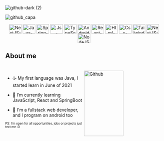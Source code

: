 

<link rel="stylesheet" href="https://cdn.jsdelivr.net/gh/devicons/devicon@v2.15.1/devicon.min.css">

![github-dark (2)](https://user-images.githubusercontent.com/94193637/210783938-7b6b11a7-72c4-4c30-ad08-0ba25bc462db.png#gh-dark-mode-only)

![github_capa](https://user-images.githubusercontent.com/94193637/162604517-c3ca3943-282e-46bb-a3aa-fec6f0cfe2db.png#gh-light-mode-only)

<div align="center">
<img align="center" alt="NextJS-logo" height="30" width="40" src="https://cdn.jsdelivr.net/gh/devicons/devicon/icons/nextjs/nextjs-original.svg" title=NextJS /> 
<img align="center" alt="Java-Logo" height="30" width="40" src="https://cdn.jsdelivr.net/gh/devicons/devicon/icons/java/java-plain-wordmark.svg" title=Java /> 
<img align="center" alt="Spring-Logo" height="30" width="40" src="https://cdn.jsdelivr.net/gh/devicons/devicon/icons/spring/spring-original-wordmark.svg" title=Spring-Boot />
<img align="center" alt="Js-Logo" height="30" width="40" src="https://cdn.jsdelivr.net/gh/devicons/devicon/icons/javascript/javascript-original.svg" title=JavaScript />
<img align="center" alt="TypeScript-logo" height="30" width="40" src="https://cdn.jsdelivr.net/gh/devicons/devicon/icons/typescript/typescript-plain.svg" title=TypeScript />
<img align="center" alt="Android-logo" height="30" width="40" src="https://cdn.jsdelivr.net/gh/devicons/devicon/icons/android/android-plain.svg" title=Android />

<img align="center" alt="React-logo" height="30" width="40" src="https://cdn.jsdelivr.net/gh/devicons/devicon/icons/react/react-original-wordmark.svg" title=React />
<img align="center" alt="Html-logo" height="30" width="40" src="https://cdn.jsdelivr.net/gh/devicons/devicon/icons/html5/html5-plain-wordmark.svg" title=HTML /> 
<img align="center" alt="Css-logo" height="30" width="40" src="https://cdn.jsdelivr.net/gh/devicons/devicon/icons/css3/css3-plain-wordmark.svg" title=CSS />
<img align="center" alt="Tailwind-logo" height="30" width="40" src="https://cdn.jsdelivr.net/gh/devicons/devicon/icons/tailwindcss/tailwindcss-plain.svg" title=Tailwind />
<img align="center" alt="NestJS-logo" height="30" width="40" src="https://cdn.jsdelivr.net/gh/devicons/devicon/icons/nestjs/nestjs-plain.svg" title=NestJS />        
<img align="center" alt="NodeJS-logo" height="30" width="40" src="https://cdn.jsdelivr.net/gh/devicons/devicon/icons/nodejs/nodejs-original.svg" title=NodeJS />

</div>




          
## About me          
<br>



<img width="50%" height="210em" align="right" alt="Github" src="https://github-readme-stats.vercel.app/api/top-langs/?username=Norrels&layout=compact&langs_count=7&theme=swift"/>


- :coffee: My first language was Java, I started learn in June of 2021

- :blue_book:  I’m currently learning JavaScript, React and SpringBoot

- 💬 I'm a fullstack web developer, and I program on android too 


<sup><sub>PS: I'm open for all opportunities, jobs or projects just text me :D </sub></sup>
